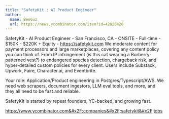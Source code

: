 ```yaml
---
title: "SafetyKit : AI Product Engineer"
author:
  name: BenGuz
  url: https://news.ycombinator.com/item?id=42020420
---
```

SafetyKit - AI Product Engineer - San Francisco, CA - ONSITE - Full-time - $150K - $220K + Equity - <a href="https:&#x2F;&#x2F;safetykit.com">https:&#x2F;&#x2F;safetykit.com</a>
We moderate content for payment processors and large marketplaces, covering any content policy you can think of. From IP infringement (is this cat wearing a Burberry-patterned vest?) to endangered species detection, chargeback risk, and hyper-detailed custom policies for every client. Users include Substack, Upwork, Faire, Character.ai, and Eventbrite.

Your role: Application&#x2F;Product engineering in Postgres&#x2F;Typescript&#x2F;AWS. We need web scrapers, document ingestors, LLM eval tools, and more, and they all need to be fast and reliable.

SafetyKit is started by repeat founders, YC-backed, and growing fast.

<a href="https:&#x2F;&#x2F;www.ycombinator.com&#x2F;companies&#x2F;safetykit&#x2F;jobs">https:&#x2F;&#x2F;www.ycombinator.com&#x2F;companies&#x2F;safetykit&#x2F;jobs</a>
<JobApplication />
